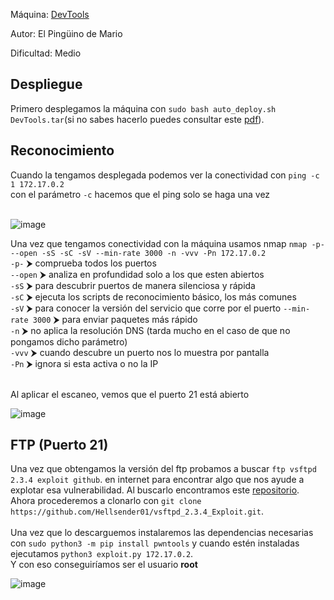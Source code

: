 Máquina: [DevTools](https://dockerlabs.es/)

Autor: El Pingüino de Mario

Dificultad: Medio

## Despliegue

Primero desplegamos la máquina con ```sudo bash auto_deploy.sh DevTools.tar```(si no sabes hacerlo puedes consultar este [pdf](https://dockerlabs.es/instrucciones_de_uso.pdf)).


## Reconocimiento

Cuando la tengamos desplegada podemos ver la conectividad con ```ping -c 1 172.17.0.2``` 
<br>
con el parámetro `-c` hacemos que el ping solo se haga una vez<br>
<br>

![image](images/firsthacking.PNG)

Una vez que tengamos conectividad con la máquina usamos nmap ```nmap -p- --open -sS -sC -sV --min-rate 3000 -n -vvv -Pn 172.17.0.2``` <br>
`-p-` ⮞ comprueba todos los puertos <br>
`--open` ⮞ analiza en profundidad solo a los que esten abiertos <br>
`-sS` ⮞ para descubrir puertos de manera silenciosa y rápida <br> 
`-sC` ⮞ ejecuta los scripts de reconocimiento básico, los más comunes <br> 
`-sV` ⮞ para conocer la versión del servicio que corre por el puerto
`--min-rate 3000` ⮞ para enviar paquetes más rápido <br> 
`-n` ⮞ no aplica la resolución DNS (tarda mucho en el caso de que no pongamos dicho parámetro)<br> 
`-vvv` ⮞ cuando descubre un puerto nos lo muestra por pantalla <br> 
`-Pn` ⮞ ignora si esta activa o no la IP<br> 
<br>

Al aplicar el escaneo, vemos que el puerto 21 está abierto
<br>

![image](images/nmap.PNG)
<br>

## FTP (Puerto 21)

Una vez que obtengamos la versión del ftp probamos a buscar `ftp vsftpd 2.3.4 exploit github`. en internet para encontrar algo que nos ayude a explotar esa vulnerabilidad. Al buscarlo encontramos este [repositorio](https://github.com/Hellsender01/vsftpd_2.3.4_Exploit). 
<br> Ahora procederemos a clonarlo con `git clone https://github.com/Hellsender01/vsftpd_2.3.4_Exploit.git`. <br>
<br> Una vez que lo descarguemos instalaremos las dependencias necesarias con `sudo python3 -m pip install pwntools` y cuando estén instaladas ejecutamos `python3 exploit.py 172.17.0.2`. <br>
Y con eso conseguiríamos ser el usuario **root**

![image](images/root.PNG)
